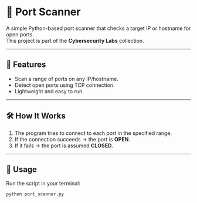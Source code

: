 # 🔐 Port Scanner

A simple Python-based port scanner that checks a target IP or hostname for open ports.  
This project is part of the **Cybersecurity Labs** collection.

---

## 🚀 Features
- Scan a range of ports on any IP/hostname.
- Detect open ports using TCP connection.
- Lightweight and easy to run.

---

## 🛠️ How It Works
1. The program tries to connect to each port in the specified range.
2. If the connection succeeds → the port is **OPEN**.
3. If it fails → the port is assumed **CLOSED**.

---

## 📌 Usage
Run the script in your terminal:

```bash
python port_scanner.py
